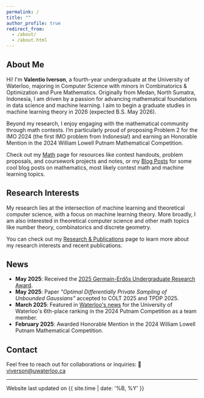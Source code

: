 ```yaml
---
permalink: /
title: ""
author_profile: true
redirect_from: 
  - /about/
  - /about.html
---
```


## About Me

Hi! I'm **Valentio Iverson**, a fourth-year undergraduate at the University of Waterloo, majoring in Computer Science with minors in Combinatorics & Optimization and Pure Mathematics. Originally from Medan, North Sumatra, Indonesia, I am driven by a passion for advancing mathematical foundations in data science and machine learning. I aim to begin a graduate studies in machine learning theory in 2026 (expected B.S. May 2026).

Beyond my research, I enjoy engaging with the mathematical community through math contests. I’m particularly proud of proposing Problem 2 for the IMO 2024 (the first IMO problem from Indonesia!) and earning an Honorable Mention in the 2024 William Lowell Putnam Mathematical Competition. 

Check out my [Math](/math/) page for resources like contest handouts, problem proposals, and coursework projects and notes, or my [Blog Posts](/blog/) for some cool blog posts on mathematics, most likely contest math and machine learning topics.


## Research Interests

My research lies at the intersection of machine learning and theoretical computer science, with a focus on machine learning theory. More broadly, I am also interested in theoretical computer science and other math topics like number theory, combinatorics and discrete geometry. 

You can check out my [Research & Publications](/research/) page to learn more about my research interests and recent publications.
## News
- **May 2025**: Received the [2025 Germain-Erdős Undergraduate Research Award](https://uwaterloo.ca/math/germain-erdos-undergraduate-award-mathematics-research).
- **May 2025**: Paper *"Optimal Differentially Private Sampling of Unbounded Gaussians"* accepted to COLT 2025 and TPDP 2025. 
- **March 2025**: Featured in [Waterloo's news](https://uwaterloo.ca/math/news/waterloo-ranks-sixth-putnam-competition) for the University of Waterloo's 6th-place ranking in the 2024 Putnam Competition as a team member.
- **February 2025**: Awarded Honorable Mention in the 2024 William Lowell Putnam Mathematical Competition.

## Contact

Feel free to reach out for collaborations or inquiries:  📧 [viverson@uwaterloo.ca](mailto:viverson@uwaterloo.ca)

---

<div class="last-updated">Website last updated on {{ site.time | date: '%B, %Y' }}</div>